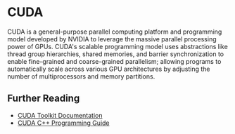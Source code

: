 # CUDA

CUDA is a general-purpose parallel computing platform and programming
model developed by NVIDIA to leverage the massive parallel processing
power of GPUs. CUDA's scalable programming model uses abstractions like
thread group hierarchies, shared memories, and barrier synchronization
to enable fine-grained and coarse-grained parallelism; allowing
programs to automatically scale across various GPU architectures
by adjusting the number of multiprocessors and memory partitions.

## Further Reading

- [CUDA Toolkit Documentation](https://docs.nvidia.com/cuda/index.html)
- [CUDA C++ Programming Guide](https://docs.nvidia.com/cuda/cuda-c-programming-guide/)
